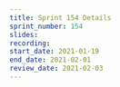 ```yaml
---
title: Sprint 154 Details
sprint_number: 154
slides:
recording:
start_date: 2021-01-19
end_date: 2021-02-01
review_date: 2021-02-03
---
```

